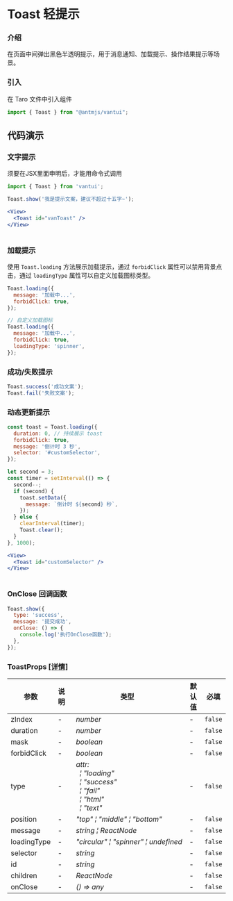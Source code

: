 # Toast 轻提示

### 介绍

在页面中间弹出黑色半透明提示，用于消息通知、加载提示、操作结果提示等场景。

### 引入

在 Taro 文件中引入组件

```js
import { Toast } from "@antmjs/vantui"; 
```

## 代码演示

### 文字提示
须要在JSX里面申明后，才能用命令式调用

```javascript
import { Toast } from 'vantui';

Toast.show('我是提示文案，建议不超过十五字~');
```

```jsx
<View>
  <Toast id="vanToast" />
</View>
 
```

### 加载提示

使用 `Toast.loading` 方法展示加载提示，通过 `forbidClick` 属性可以禁用背景点击，通过 `loadingType` 属性可以自定义加载图标类型。

```javascript
Toast.loading({
  message: '加载中...',
  forbidClick: true,
});

// 自定义加载图标
Toast.loading({
  message: '加载中...',
  forbidClick: true,
  loadingType: 'spinner',
});
```

### 成功/失败提示

```javascript
Toast.success('成功文案');
Toast.fail('失败文案');
```

### 动态更新提示

```javascript
const toast = Toast.loading({
  duration: 0, // 持续展示 toast
  forbidClick: true,
  message: '倒计时 3 秒',
  selector: '#customSelector',
});

let second = 3;
const timer = setInterval(() => {
  second--;
  if (second) {
    toast.setData({
      message: `倒计时 ${second} 秒`,
    });
  } else {
    clearInterval(timer);
    Toast.clear();
  }
}, 1000);
```

```jsx
<View>
  <Toast id="customSelector" />
</View>
 
```

### OnClose 回调函数

```javascript
Toast.show({
  type: 'success',
  message: '提交成功',
  onClose: () => {
    console.log('执行OnClose函数');
  },
});
```
### ToastProps [[详情]](https://github.com/AntmJS/vantui/tree/main/packages/vantui/types/toast.d.ts)   

| 参数 | 说明 | 类型 | 默认值 | 必填 |
| --- | --- | --- | --- | --- |
| zIndex | - | _&nbsp;&nbsp;number<br/>_ | - | `false` |
| duration | - | _&nbsp;&nbsp;number<br/>_ | - | `false` |
| mask | - | _&nbsp;&nbsp;boolean<br/>_ | - | `false` |
| forbidClick | - | _&nbsp;&nbsp;boolean<br/>_ | - | `false` |
| type | - | _&nbsp;&nbsp;attr:<br/>&nbsp;&nbsp;&nbsp;&nbsp;&brvbar;&nbsp;"loading"<br/>&nbsp;&nbsp;&nbsp;&nbsp;&brvbar;&nbsp;"success"<br/>&nbsp;&nbsp;&nbsp;&nbsp;&brvbar;&nbsp;"fail"<br/>&nbsp;&nbsp;&nbsp;&nbsp;&brvbar;&nbsp;"html"<br/>&nbsp;&nbsp;&nbsp;&nbsp;&brvbar;&nbsp;"text"<br/>_ | - | `false` |
| position | - | _&nbsp;&nbsp;"top"&nbsp;&brvbar;&nbsp;"middle"&nbsp;&brvbar;&nbsp;"bottom"<br/>_ | - | `false` |
| message | - | _&nbsp;&nbsp;string&nbsp;&brvbar;&nbsp;ReactNode<br/>_ | - | `false` |
| loadingType | - | _&nbsp;&nbsp;"circular"&nbsp;&brvbar;&nbsp;"spinner"&nbsp;&brvbar;&nbsp;undefined<br/>_ | - | `false` |
| selector | - | _&nbsp;&nbsp;string<br/>_ | - | `false` |
| id | - | _&nbsp;&nbsp;string<br/>_ | - | `false` |
| children | - | _&nbsp;&nbsp;ReactNode<br/>_ | - | `false` |
| onClose | - | _&nbsp;&nbsp;()&nbsp;=>&nbsp;any<br/>_ | - | `false` |

